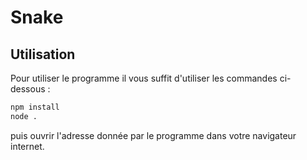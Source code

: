 # Snake

## Utilisation
Pour utiliser le programme il vous suffit d'utiliser les commandes ci-dessous :
```cmd
npm install
node .
```
puis ouvrir l'adresse donnée par le programme dans votre navigateur internet.